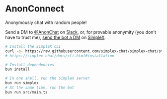 # AnonConnect

Anonymously chat with random people!

Send a DM to [@AnonChat][anonchat] on [Slack][slack], or, for provable anonymity
(you don't have to trust me), [send the bot a DM][simplex-dm] on
[SimpleX][simplex].

[anonchat]: https://hackclub.slack.com/team/U09C3KYP07N
[slack]: https://hackclub.com/slack
[simplex-dm]:
  https://smp5.simplex.im/a#hbD_dWPQ5wj2z7K64JvtPPPkG4gcOycn6Q-kTp0MuvE
[simplex]: https://simplex.chat

```sh
# Install the SimpleX CLI
curl -o- https://raw.githubusercontent.com/simplex-chat/simplex-chat/stable/install.sh | bash
# https://simplex.chat/docs/cli.html#installation

# Install dependencies
bun install

# In one shell, run the SimpleX server
bun run simplex
# At the same time, run the bot
bun run src/main.ts
```
